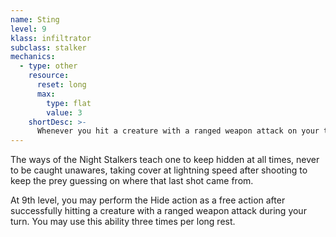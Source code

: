 ```yaml
---
name: Sting
level: 9
klass: infiltrator
subclass: stalker
mechanics:
  - type: other
    resource:
      reset: long
      max:
        type: flat
        value: 3
    shortDesc: >-
      Whenever you hit a creature with a ranged weapon attack on your turn, you may take the Hide action as a free action.
---
```

The ways of the Night Stalkers teach one to keep hidden at all times, never to be caught unawares, taking cover at
lightning speed after shooting to keep the prey guessing on where that last shot came from.

At 9th level, you may perform the Hide action as a free action after successfully hitting a creature with a ranged
weapon attack during your turn. You may use this ability three times per long rest.
